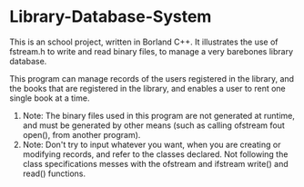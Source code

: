 # Library-Database-System

This is an school project, written in Borland C++.
It illustrates the use of fstream.h to write and read binary files, to manage a very barebones library database.

This program can manage records of the users registered in the library, and the books that are registered in the library, and enables a user to rent one single book at a time.

<ol>

<li>Note: The binary files used in this program are not generated at runtime, and must be generated by other means (such as calling ofstream fout open(), from another program).</li>

<li>Note: Don't try to input whatever you want, when you are creating or modifying records, and refer to the classes declared. Not following the class specifications messes with the ofstream and ifstream write() and read() functions.</li>

</ol>



